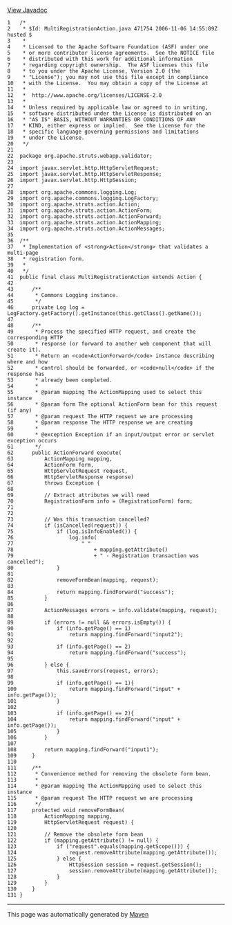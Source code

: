 [View Javadoc](../../../../../../apidocs/org/apache/struts/webapp/validator/MultiRegistrationAction.html.md)


    1   /*
    2    * $Id: MultiRegistrationAction.java 471754 2006-11-06 14:55:09Z husted $
    3    *
    4    * Licensed to the Apache Software Foundation (ASF) under one
    5    * or more contributor license agreements.  See the NOTICE file
    6    * distributed with this work for additional information
    7    * regarding copyright ownership.  The ASF licenses this file
    8    * to you under the Apache License, Version 2.0 (the
    9    * "License"); you may not use this file except in compliance
    10   * with the License.  You may obtain a copy of the License at
    11   *
    12   *  http://www.apache.org/licenses/LICENSE-2.0
    13   *
    14   * Unless required by applicable law or agreed to in writing,
    15   * software distributed under the License is distributed on an
    16   * "AS IS" BASIS, WITHOUT WARRANTIES OR CONDITIONS OF ANY
    17   * KIND, either express or implied.  See the License for the
    18   * specific language governing permissions and limitations
    19   * under the License.
    20   */
    21  
    22  package org.apache.struts.webapp.validator;
    23  
    24  import javax.servlet.http.HttpServletRequest;
    25  import javax.servlet.http.HttpServletResponse;
    26  import javax.servlet.http.HttpSession;
    27  
    28  import org.apache.commons.logging.Log;
    29  import org.apache.commons.logging.LogFactory;
    30  import org.apache.struts.action.Action;
    31  import org.apache.struts.action.ActionForm;
    32  import org.apache.struts.action.ActionForward;
    33  import org.apache.struts.action.ActionMapping;
    34  import org.apache.struts.action.ActionMessages;
    35  
    36  /**
    37   * Implementation of <strong>Action</strong> that validates a multi-page
    38   * registration form.
    39   *
    40   */
    41  public final class MultiRegistrationAction extends Action {
    42  
    43      /**
    44       * Commons Logging instance.
    45       */
    46      private Log log = LogFactory.getFactory().getInstance(this.getClass().getName());
    47  
    48      /**
    49       * Process the specified HTTP request, and create the corresponding HTTP
    50       * response (or forward to another web component that will create it).
    51       * Return an <code>ActionForward</code> instance describing where and how
    52       * control should be forwarded, or <code>null</code> if the response has
    53       * already been completed.
    54       *
    55       * @param mapping The ActionMapping used to select this instance
    56       * @param form The optional ActionForm bean for this request (if any)
    57       * @param request The HTTP request we are processing
    58       * @param response The HTTP response we are creating
    59       *
    60       * @exception Exception if an input/output error or servlet exception occurs
    61       */
    62      public ActionForward execute(
    63          ActionMapping mapping,
    64          ActionForm form,
    65          HttpServletRequest request,
    66          HttpServletResponse response)
    67          throws Exception {
    68  
    69          // Extract attributes we will need
    70          RegistrationForm info = (RegistrationForm) form;
    71  
    72  
    73          // Was this transaction cancelled?
    74          if (isCancelled(request)) {
    75              if (log.isInfoEnabled()) {
    76                  log.info(
    77                      " "
    78                          + mapping.getAttribute()
    79                          + " - Registration transaction was cancelled");
    80              }
    81  
    82              removeFormBean(mapping, request);
    83  
    84              return mapping.findForward("success");
    85          }
    86  
    87          ActionMessages errors = info.validate(mapping, request);
    88  
    89          if (errors != null && errors.isEmpty()) {
    90              if (info.getPage() == 1)
    91                  return mapping.findForward("input2");
    92  
    93              if (info.getPage() == 2)
    94                  return mapping.findForward("success");
    95  
    96          } else {
    97              this.saveErrors(request, errors);
    98  
    99              if (info.getPage() == 1){
    100                 return mapping.findForward("input" + info.getPage());
    101             }
    102 
    103             if (info.getPage() == 2){
    104                 return mapping.findForward("input" + info.getPage());
    105             }
    106         }
    107 
    108         return mapping.findForward("input1");
    109     }
    110 
    111     /**
    112      * Convenience method for removing the obsolete form bean.
    113      *
    114      * @param mapping The ActionMapping used to select this instance
    115      * @param request The HTTP request we are processing
    116      */
    117     protected void removeFormBean(
    118         ActionMapping mapping,
    119         HttpServletRequest request) {
    120 
    121         // Remove the obsolete form bean
    122         if (mapping.getAttribute() != null) {
    123             if ("request".equals(mapping.getScope())) {
    124                 request.removeAttribute(mapping.getAttribute());
    125             } else {
    126                 HttpSession session = request.getSession();
    127                 session.removeAttribute(mapping.getAttribute());
    128             }
    129         }
    130     }
    131 }

------------------------------------------------------------------------

This page was automatically generated by [Maven](http://maven.apache.org/)
